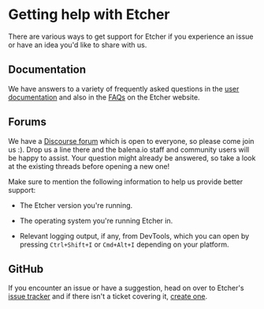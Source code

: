 Getting help with Etcher
========================

There are various ways to get support for Etcher if you experience an issue or
have an idea you'd like to share with us.

Documentation
------

We have answers to a variety of frequently asked questions in the [user 
documentation][documentation] and also in the [FAQs][faq] on the Etcher website.


Forums
------

We have a [Discourse forum][discourse] which is open to everyone, so please
come join us :). Drop us a line there and the balena.io staff and community
users will be happy to assist. Your question might already be answered, so take
a look at the existing threads before opening a new one!

Make sure to mention the following information to help us provide better
support:

- The Etcher version you're running.

- The operating system you're running Etcher in.

- Relevant logging output, if any, from DevTools, which you can open by
  pressing `Ctrl+Shift+I` or `Cmd+Alt+I` depending on your platform.

GitHub
------

If you encounter an issue or have a suggestion, head on over to Etcher's [issue
tracker][issues] and if there isn't a ticket covering it, [create
one][new-issue].

[discourse]: https://forums.balena.io/c/etcher
[issues]: https://github.com/balena-io/etcher/issues
[new-issue]: https://github.com/balena-io/etcher/issues/new
[documentation]: https://github.com/balena-io/etcher/blob/master/docs/USER-DOCUMENTATION.md
[faq]: https://etcher.io
